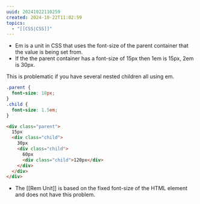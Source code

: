 ```yaml
---
uuid: 20241022110259
created: 2024-10-22T11:02:59
topics:
  - "[[CSS|CSS]]"
---
```


- Em is a unit in CSS that uses the font-size of the parent container that the value is being set from. 
- If the the parent container has a font-size of 15px then 1em is 15px, 2em is 30px.

This is problematic if you have several nested children all using em.

```css
.parent {
  font-size: 18px;
}
.child {
  font-size: 1.5em;
}
```

```html
<div class="parent">
  15px
  <div class="child">
    30px
    <div class="child">
      60px
      <div class="child">120px</div>
    </div>
  </div>
</div>
```

- The [[Rem Unit]] is based on the fixed font-size of the HTML element and does not have this problem.

